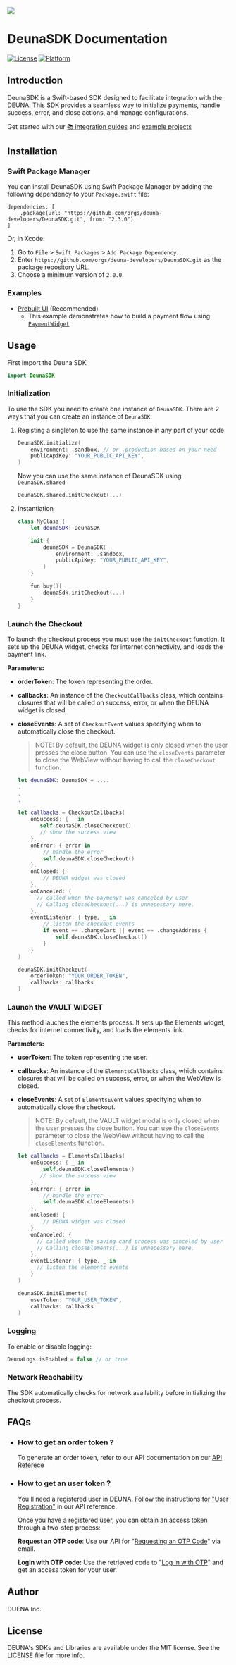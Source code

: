 ![](https://d-una-one.s3.us-east-2.amazonaws.com/gestionado_por_d-una.png)
# DeunaSDK Documentation
[![License](https://img.shields.io/github/license/deuna-developers/deuna-sdk-ios?style=flat-square)](https://github.com/deuna-developers/deuna-sdk-ios/LICENSE)
[![Platform](https://img.shields.io/badge/platform-ios-blue?style=flat-square)](https://github.com/deuna-developers/deuna-sdk-ios#)

## Introduction

DeunaSDK is a Swift-based SDK designed to facilitate integration with the DEUNA. This SDK provides a seamless way to initialize payments, handle success, error, and close actions, and manage configurations.

Get started with our [📚 integration guides](https://docs.deuna.com/docs/integraciones-del-ios-sdk) and [example projects](#examples)



## Installation

### Swift Package Manager

You can install DeunaSDK using Swift Package Manager by adding the following dependency to your `Package.swift` file:

    dependencies: [
        .package(url: "https://github.com/orgs/deuna-developers/DeunaSDK.git", from: "2.3.0")
    ] 

Or, in Xcode:

1.  Go to `File` > `Swift Packages` > `Add Package Dependency`.
2.  Enter `https://github.com/orgs/deuna-developers/DeunaSDK.git` as the package repository URL.
3.  Choose a minimum version of `2.0.0`.

### Examples

- [Prebuilt UI](Examples/basic-integration) (Recommended)
  - This example demonstrates how to build a payment flow using [`PaymentWidget`](https://docs.deuna.com/docs/widget-payments-and-fraud)

## Usage

First import the Deuna SDK

```swift
import DeunaSDK
```

### Initialization

To use the SDK you need to create one instance of `DeunaSDK`. There are 2 ways that you can create an instance of `DeunaSDK`:

1. Registing a singleton to use the same instance in any part of your code

    ```swift
    DeunaSDK.initialize(
        environment: .sandbox, // or .production based on your need
        publicApiKey: "YOUR_PUBLIC_API_KEY",
    )
    ```
    Now you can use the same instance of DeunaSDK using `DeunaSDK.shared`

    ```swift
    DeunaSDK.shared.initCheckout(...)
    ```

2. Instantiation

    ```swift
    class MyClass {
        let deunaSDK: DeunaSDK
    
        init {
            deunaSDK = DeunaSDK(
                environment: .sandbox,
                publicApiKey: "YOUR_PUBLIC_API_KEY",
            )
        }

        fun buy(){
            deunaSdk.initCheckout(...)
        }
    }
    ```




### Launch the Checkout

To launch the checkout process you must use the `initCheckout` function. It sets up the DEUNA widget, checks for internet connectivity, and loads the payment link.

**Parameters:**
-   **orderToken**: The token representing the order.
-   **callbacks**: An instance of the `CheckoutCallbacks` class, which contains closures that will be called on success, error, or when the DEUNA widget is closed.
-   **closeEvents**: A set of `CheckoutEvent` values specifying when to automatically close the checkout.

    > NOTE: By default, the DEUNA widget is only closed when the user presses the close button. You can use the `closeEvents` parameter to close the WebView without having to call the `closeCheckout` function.

    ```swift
    let deunaSDK: DeunaSDK = ....
    .
    .
    .

    let callbacks = CheckoutCallbacks(
        onSuccess: { _ in
           self.deunaSDK.closeCheckout()
           // show the success view
        },
        onError: { error in
            // handle the error
            self.deunaSDK.closeCheckout()
        },
        onClosed: {
            // DEUNA widget was closed
        },
        onCanceled: {
          // called when the paymenyt was canceled by user
          // Calling closeCheckout(...) is unnecessary here.
        },
        eventListener: { type, _ in
            // listen the checkout events
            if event == .changeCart || event == .changeAddress {
                self.deunaSDK.closeCheckout()
            }
        }
    )

    deunaSDK.initCheckout(
        orderToken: "YOUR_ORDER_TOKEN",
        callbacks: callbacks
    )  
    ```



### Launch the VAULT WIDGET

This method lauches the elements process. It sets up the Elements widget, checks for internet connectivity, and loads the elements link.

**Parameters:**
-   **userToken**: The token representing the user.
-   **callbacks**: An instance of the `ElementsCallbacks` class, which contains closures that will be called on success, error, or when the WebView is closed.
-   **closeEvents**: A set of `ElementsEvent` values specifying when to automatically close the checkout.

    > NOTE: By default, the VAULT widget modal is only closed when the user presses the close button. You can use the `closeEvents` parameter to close the WebView without having to call the `closeElements` function.

    ```swift
    let callbacks = ElementsCallbacks(
        onSuccess: { _ in
            self.deunaSDK.closeElements()
           // show the success view
        },
        onError: { error in
            // handle the error
            self.deunaSDK.closeElements()
        },
        onClosed: {
            // DEUNA widget was closed
        },
        onCanceled: {
          // called when the saving card process was canceled by user
          // Calling closeElements(...) is unnecessary here.
        },
        eventListener: { type, _ in
          // listen the elements events
        }
    )

    deunaSDK.initElements(
        userToken: "YOUR_USER_TOKEN",
        callbacks: callbacks
    )  
    ```



### Logging
To enable or disable logging:
```swift
DeunaLogs.isEnabled = false // or true
```

### Network Reachability

The SDK automatically checks for network availability before initializing the checkout process.


## FAQs
* ### How to get an **order token** ?
    To generate an order token, refer to our API documentation on our [API Referece](https://docs.deuna.com/reference/order_token)

* ### How to get an **user token** ?
    You'll need a registered user in DEUNA. Follow the instructions for ["User Registration"](https://docs.deuna.com/reference/users-register) in our API reference.

    Once you have a registered user, you can obtain an access token through a two-step process:

    **Request an OTP code**: Use our API for "[Requesting an OTP Code](https://docs.deuna.com/reference/request-otp)" via email.

    **Login with OTP code:** Use the retrieved code to "[Log in with OTP](https://docs.deuna.com/reference/login-with-otp)" and get an access token for your user.
    

## Author
DUENA Inc.

## License
DEUNA's SDKs and Libraries are available under the MIT license. See the LICENSE file for more info.
